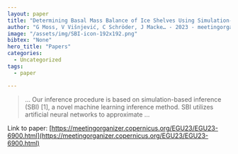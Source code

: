 ```yaml
---
layout: paper
title: "Determining Basal Mass Balance of Ice Shelves Using Simulation-Based Inference"
author: "G Moss, V Višnjević, C Schröder, J Macke… - 2023 - meetingorganizer.copernicus.org"
image: "/assets/img/SBI-icon-192x192.png"
bibtex: "None"
hero_title: "Papers"
categories:
  - Uncategorized
tags:
  - paper

---
```

>… Our inference procedure is based on simulation-based inference (SBI) [1], a novel machine learning inference method. SBI utilizes artificial neural networks to approximate …

Link to paper: [https://meetingorganizer.copernicus.org/EGU23/EGU23-6900.html](https://meetingorganizer.copernicus.org/EGU23/EGU23-6900.html)


